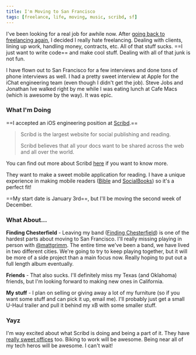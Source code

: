 ```yaml
---
title: I'm Moving to San Francisco
tags: [freelance, life, moving, music, scribd, sf]
---
```


I've been looking for a real job for awhile now. After [going back to freelancing again](http://samsoff.es/posts/on-my-own-again), I decided I really hate freelancing. Dealing with clients, lining up work, handling money, contracts, etc. All of that stuff sucks. ==I just want to write code== and make cool stuff. Dealing with all of that junk is not fun.

I have flown out to San Francisco for a few interviews and done tons of phone interviews as well. I had a pretty sweet interview at Apple for the iChat engineering team (even though I didn't get the job). Steve Jobs and Jonathan Ive walked right by me while I was eating lunch at Cafe Macs (which is awesome by the way). It was epic.

### What I'm Doing

==I accepted an iOS engineering position at [Scribd](http://scribd.com).==

> Scribd is the largest website for social publishing and reading.
>
> Scribd believes that all your docs want to be shared across the web and all over the world.

You can find out more about Scribd [here](http://www.scribd.com/scribd101) if you want to know more.

They want to make a sweet mobile application for reading. I have a unique experience in making mobile readers ([Bible](http://youversion.com/iphone) and [SocialBooks](http://techcrunch.com/2010/11/11/rethink-books-social/)) so it's a perfect fit!

==My start date is January 3rd==, but I'll be moving the second week of December.

### What About...

**Finding Chesterfield** - Leaving my band ([Finding Chesterfield](http://findingchesterfield.com)) is one of the hardest parts about moving to San Francisco. I'll really missing playing in person with [@mattgrimm](http://twitter.com/mattgrimm). The entire time we've been a band, we have lived in two different cities. We're going to try to keep playing together, but it will be more of a side project than a main focus now. Really hoping to put out a full length album eventually.

**Friends** - That also sucks. I'll definitely miss my Texas (and Oklahoma) friends, but I'm looking forward to making new ones in California.

**My stuff** - I plan on selling or giving away a lot of my furniture (so if you want some stuff and can pick it up, email me). I'll probably just get a small U-Haul trailer and pull it behind my xB with some smaller stuff.

### Yayz

I'm way excited about what Scribd is doing and being a part of it. They have [really sweet offices](http://scribd.com/jobs) too. Biking to work will be awesome. Being near all of my tech heros will be awesome. I can't wait!
